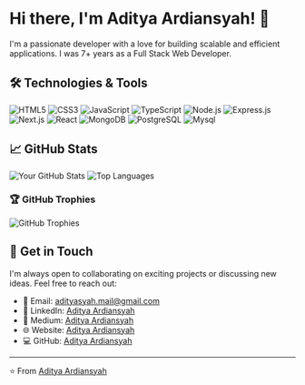 # Hi there, I'm Aditya Ardiansyah! 👋

I'm a passionate developer with a love for building scalable and efficient applications. I was 7+ years as a Full Stack Web Developer.

## 🛠️ Technologies & Tools

![HTML5](https://img.shields.io/badge/HTML5-E34F26?style=for-the-badge&logo=html5&logoColor=white)
![CSS3](https://img.shields.io/badge/CSS3-1572B6?style=for-the-badge&logo=css3&logoColor=white)
![JavaScript](https://img.shields.io/badge/JavaScript-323330?style=for-the-badge&logo=javascript&logoColor=F7DF1E)
![TypeScript](https://img.shields.io/badge/TypeScript-007ACC?style=for-the-badge&logo=typescript&logoColor=white)
![Node.js](https://img.shields.io/badge/Node.js-339933?style=for-the-badge&logo=nodedotjs&logoColor=white)
![Express.js](https://img.shields.io/badge/Express.js-000000?style=for-the-badge&logo=express&logoColor=white)
![Next.js](https://img.shields.io/badge/Next.js-000000?style=for-the-badge&logo=nextdotjs&logoColor=white)
![React](https://img.shields.io/badge/React-61DAFB?style=for-the-badge&logo=react&logoColor=white)
![MongoDB](https://img.shields.io/badge/MongoDB-47A248?style=for-the-badge&logo=mongodb&logoColor=white)
![PostgreSQL](https://img.shields.io/badge/PostgreSQL-336791?style=for-the-badge&logo=postgresql&logoColor=white)
![Mysql](https://img.shields.io/badge/Mysql-232F3E?style=for-the-badge&logo=mysql&logoColor=cream)

## 📈 GitHub Stats

![Your GitHub Stats](https://github-readme-stats.vercel.app/api?username=Adityardiansyah&show_icons=true&theme=radical)
![Top Languages](https://github-readme-stats.vercel.app/api/top-langs/?username=Adityardiansyah&layout=compact&theme=radical)

### 🏆 GitHub Trophies
![GitHub Trophies](https://github-profile-trophy.vercel.app/?username=AdityaArdiansyah&theme=radical&no-frame=true&margin-w=15&margin-h=15)

## 📝 Get in Touch

I'm always open to collaborating on exciting projects or discussing new ideas. Feel free to reach out:

- 📧 Email: [adityasyah.mail@gmail.com](mailto:adityasyah.mail@gmail.com)
- 💼 LinkedIn: [Aditya Ardiansyah](https://www.linkedin.com/in/aditya-ardiansyah/)
- 📝 Medium: [Aditya Ardiansyah](https://medium.com/@adityasyah)
- 🌐 Website: [Aditya Ardiansyah](https://my-portfolio-beta-orpin-29.vercel.app/)
- 💻 GitHub: [Aditya Ardiansyah](https://github.com/adityardiansyah)
---

⭐️ From [Aditya Ardiansyah](https://github.com/adityardiansyah)
